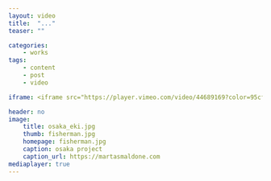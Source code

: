 ```yaml
---
layout: video
title:  "..."
teaser: ""

categories:
    - works
tags:
    - content
    - post
    - video

iframe: <iframe src="https://player.vimeo.com/video/44689169?color=95cf19&title=0&byline=0&portrait=0" width="640" height="362" frameborder="0" webkitallowfullscreen mozallowfullscreen allowfullscreen></iframe>

header: no
image:
    title: osaka_eki.jpg
    thumb: fisherman.jpg
    homepage: fisherman.jpg
    caption: osaka project
    caption_url: https://martasmaldone.com
mediaplayer: true
---
```


<!--
# These video settings are totally optional. It's only purpose
# is SEO, so that videos show up in Google hopefully with a
# thumbnail.
# More › https://developers.google.com/webmasters/videosearch/schema?hl=en&rd=1
#
# embedURL – A URL pointing to a player for the specific video.
# contentURL – A URL pointing to the actual video media file
# thumbnailUrl – A URL pointing to the video thumbnail image file.
#
#video:
#    embedURL: "https://player.vimeo.com/video/219274698"
#    contentURL: "https://player.vimeo.com/video/219274698?autoplay=1"
#    thumbnailUrl: "https://i.vimeocdn.com/video/637864672_1280x720.jpg"


more-->


